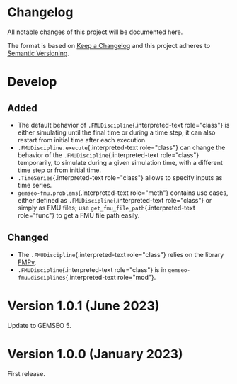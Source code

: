 <!--
Copyright 2021 IRT Saint Exupéry, https://www.irt-saintexupery.com

This work is licensed under the Creative Commons Attribution-ShareAlike 4.0
International License. To view a copy of this license, visit
http://creativecommons.org/licenses/by-sa/4.0/ or send a letter to Creative
Commons, PO Box 1866, Mountain View, CA 94042, USA.
-->

<!--
Changelog titles are:
- Added: for new features.
- Changed: for changes in existing functionality.
- Deprecated: for soon-to-be removed features.
- Removed: for now removed features.
- Fixed: for any bug fixes.
- Security: in case of vulnerabilities.
-->

# Changelog

All notable changes of this project will be documented here.

The format is based on
[Keep a Changelog](https://keepachangelog.com/en/1.0.0)
and this project adheres to
[Semantic Versioning](https://semver.org/spec/v2.0.0.html).

# Develop

## Added

- The default behavior of `.FMUDiscipline`{.interpreted-text
    role="class"} is either simulating until the final time or during a
    time step; it can also restart from initial time after each
    execution.
- `.FMUDiscipline.execute`{.interpreted-text role="class"} can change
    the behavior of the `.FMUDiscipline`{.interpreted-text role="class"}
    temporarily, to simulate during a given simulation time, with a
    different time step or from initial time.
- `.TimeSeries`{.interpreted-text role="class"} allows to specify
    inputs as time series.
- `gemseo-fmu.problems`{.interpreted-text role="meth"} contains use
    cases, either defined as `.FMUDiscipline`{.interpreted-text
    role="class"} or simply as FMU files; use
    `get_fmu_file_path`{.interpreted-text role="func"} to get a FMU file
    path easily.

## Changed

- The `.FMUDiscipline`{.interpreted-text role="class"} relies on the
    library [FMPy](https://github.com/CATIA-Systems/FMPy).
- `.FMUDiscipline`{.interpreted-text role="class"} is in
    `gemseo-fmu.disciplines`{.interpreted-text role="mod"}.

# Version 1.0.1 (June 2023)

Update to GEMSEO 5.

# Version 1.0.0 (January 2023)

First release.
